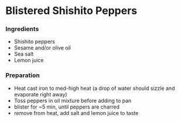 # Blistered Shishito Peppers

### Ingredients
- Shishito peppers
- Sesame and/or olive oil
- Sea salt
- Lemon juice

### Preparation

- Heat cast iron to med-high heat (a drop of water should sizzle and evaporate right away)
- Toss peppers in oil mixture before adding to pan
- blister for ~5 min, until peppers are charred
- remove from heat, add salt and lemon juice to taste
